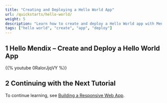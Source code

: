 ```yaml
---
title: "Creating and Deploying a Hello World App"
url: /quickstarts/hello-world/
weight: 5
description: "Learn how to create and deploy a Hello World app with Mendix in two minutes."
tags: ["hello world", "create", "app", "deploy"]
---
```


## 1 Hello Mendix – Create and Deploy a Hello World App 

{{% youtube 0RaIorJjqVY %}}

## 2 Continuing with the Next Tutorial

To continue learning, see [Building a Responsive Web App](/quickstarts/part1/).
